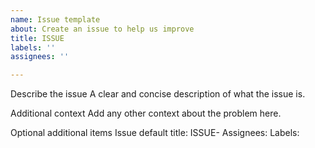 ```yaml
---
name: Issue template
about: Create an issue to help us improve
title: ISSUE
labels: ''
assignees: ''

---
```


Describe the issue
A clear and concise description of what the issue is.

Additional context
Add any other context about the problem here.

Optional additional items
Issue default title: ISSUE-
Assignees:
Labels:
